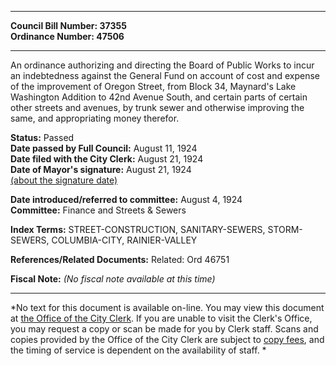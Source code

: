 * * * * *  
  
**Council Bill Number: [](#h0)[](#h2)37355**   
**Ordinance Number: 47506**  
  
* * * * *  
  
An ordinance authorizing and directing the Board of Public Works to incur an indebtedness against the General Fund on account of cost and expense of the improvement of Oregon Street, from Block 34, Maynard's Lake Washington Addition to 42nd Avenue South, and certain parts of certain other streets and avenues, by trunk sewer and otherwise improving the same, and appropriating money therefor.  
  
**Status:** Passed   
**Date passed by Full Council:** August 11, 1924   
**Date filed with the City Clerk:** August 21, 1924   
**Date of Mayor's signature:** August 21, 1924   
[(about the signature date)](/~public/approvaldate.htm)   
  
  
**Date introduced/referred to committee:** August 4, 1924   
**Committee:** Finance and Streets & Sewers   
  
**Index Terms:** STREET-CONSTRUCTION, SANITARY-SEWERS, STORM-SEWERS, COLUMBIA-CITY, RAINIER-VALLEY  
  
**References/Related Documents:** Related: Ord 46751  
  
**Fiscal Note:** *(No fiscal note available at this time)*  
  
* * * * *  
  
*No text for this document is available on-line. You may view this document at [the Office of the City Clerk](http://www.seattle.gov/leg/clerk/contactUs.htm). If you are unable to visit the Clerk's Office, you may request a copy or scan be made for you by Clerk staff. Scans and copies provided by the Office of the City Clerk are subject to [copy fees](http://clerk.seattle.gov/~public/clerkfees.htm), and the timing of service is dependent on the availability of staff. *  
  
  
